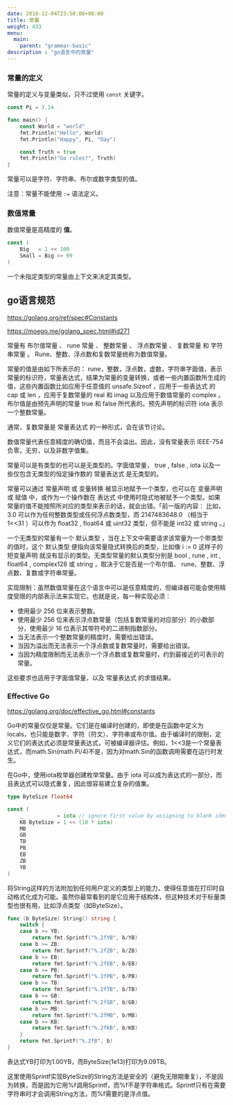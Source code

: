```yaml
---
date: 2018-12-04T23:50:00+08:00
title: 常量
weight: 433
menu:
  main:
    parent: "grammar-basic"
description : "go语言中的常量"
--- 
```


### 常量的定义

常量的定义与变量类似，只不过使用 `const` 关键字。

```go
const Pi = 3.14

func main() {
	const World = "world"
	fmt.Println("Hello", World)
	fmt.Println("Happy", Pi, "Day")

	const Truth = true
	fmt.Println("Go rules?", Truth)
}
```

常量可以是字符、字符串、布尔或数字类型的值。

注意：常量不能使用 `:=` 语法定义。

### 数值常量

数值常量是高精度的 **值**。

```go
const (
	Big   = 1 << 100
	Small = Big >> 99
)
```

一个未指定类型的常量由上下文来决定其类型。

## go语言规范

https://golang.org/ref/spec#Constants

https://moego.me/golang_spec.html#id271

常量有 布尔值常量 、 rune 常量 、 整数常量 、 浮点数常量 、 复数常量 和 字符串常量 。 Rune、整数、浮点数和复数常量统称为数值常量。

常量的值是由如下所表示的： rune，整数，浮点数，虚数，字符串字面值，表示常量的标识符，常量表达式，结果为常量的变量转换，或者一些内置函数所生成的值，这些内置函数比如应用于任意值的 unsafe.Sizeof ，应用于一些表达式 的 cap 或 len ，应用于复数常量的 real 和 imag 以及应用于数值常量的 complex 。布尔值是由预先声明的常量 true 和 false 所代表的。预先声明的标识符 iota 表示一个整数常量。

通常，复数常量是 常量表达式 的一种形式，会在该节讨论。

数值常量代表任意精度的确切值，而且不会溢出。因此，没有常量表示 IEEE-754 负零，无穷，以及非数字值集。

常量可以是有类型的也可以是无类型的。字面值常量， true , false , iota 以及一些仅包含无类型的恒定操作数的 常量表达式 是无类型的。

常量可以通过 常量声明 或 变量转换 被显示地赋予一个类型，也可以在 变量声明 或 赋值 中，或作为一个操作数在 表达式 中使用时隐式地被赋予一个类型。如果常量的值不能按照所对应的类型来表示的话，就会出错。「前一版的内容： 比如， 3.0 可以作为任何整数类型或任何浮点数类型，而 2147483648.0 （相当于 1<<31 ）可以作为 float32 , float64 或 uint32 类型，但不能是 int32 或 string 。」

一个无类型的常量有一个 默认类型 ，当在上下文中需要请求该常量为一个带类型的值时，这个 默认类型 便指向该常量隐式转换后的类型，比如像 i := 0 这样子的 短变量声明 就没有显示的类型。无类型常量的默认类型分别是 bool , rune , int , float64 , complex128 或 string ，取决于它是否是一个布尔值、 rune、整数、浮点数、复数或字符串常量。

实现限制：虽然数值常量在这个语言中可以是任意精度的，但编译器可能会使用精度受限的内部表示法来实现它。也就是说，每一种实现必须：

- 使用最少 256 位来表示整数。
- 使用最少 256 位来表示浮点数常量（包括复数常量的对应部分）的小数部分，使用最少 16 位表示其带符号的二进制指数部分。
- 当无法表示一个整数常量的精度时，需要给出错误。
- 当因为溢出而无法表示一个浮点数或复数常量时，需要给出错误。
- 当因为精度限制而无法表示一个浮点数或复数常量时，约到最接近的可表示的常量。

这些要求也适用于字面值常量，以及 常量表达式 的求值结果。

### Effective Go

https://golang.org/doc/effective_go.html#constants

Go中的常量仅仅是常量。它们是在编译时创建的，即使是在函数中定义为locals，也只能是数字、字符（符文）、字符串或布尔值。由于编译时的限制，定义它们的表达式必须是常量表达式，可被编译器评估。例如，1<<3是一个常量表达式，而math.Sin(math.Pi/4)不是，因为对math.Sin的函数调用需要在运行时发生。

在Go中，使用iota枚举器创建枚举常量。由于 iota 可以成为表达式的一部分，而且表达式可以隐式重复，因此很容易建立复杂的值集。

```go
type ByteSize float64

const (
    _           = iota // ignore first value by assigning to blank identifier
    KB ByteSize = 1 << (10 * iota)
    MB
    GB
    TB
    PB
    EB
    ZB
    YB
)
```

将String这样的方法附加到任何用户定义的类型上的能力，使得任意值在打印时自动格式化成为可能。虽然你最常看到的是它应用于结构体，但这种技术对于标量类型也很有用，比如浮点类型（如ByteSize）。

```go
func (b ByteSize) String() string {
    switch {
    case b >= YB:
        return fmt.Sprintf("%.2fYB", b/YB)
    case b >= ZB:
        return fmt.Sprintf("%.2fZB", b/ZB)
    case b >= EB:
        return fmt.Sprintf("%.2fEB", b/EB)
    case b >= PB:
        return fmt.Sprintf("%.2fPB", b/PB)
    case b >= TB:
        return fmt.Sprintf("%.2fTB", b/TB)
    case b >= GB:
        return fmt.Sprintf("%.2fGB", b/GB)
    case b >= MB:
        return fmt.Sprintf("%.2fMB", b/MB)
    case b >= KB:
        return fmt.Sprintf("%.2fKB", b/KB)
    }
    return fmt.Sprintf("%.2fB", b)
}
```

表达式YB打印为1.00YB，而ByteSize(1e13)打印为9.09TB。

这里使用Sprintf实现ByteSize的String方法是安全的（避免无限期重复），不是因为转换，而是因为它用%f调用Sprintf，而%f不是字符串格式。Sprintf只有在需要字符串时才会调用String方法，而%f需要的是浮点值。
